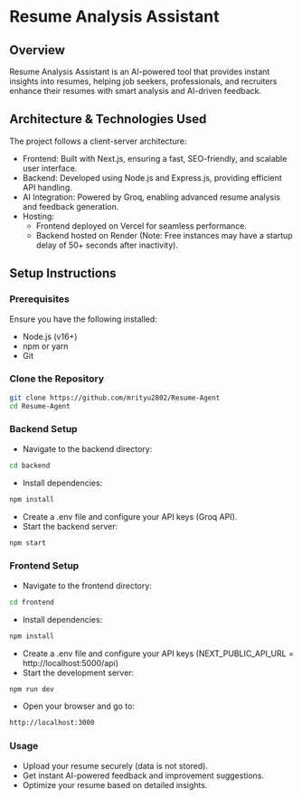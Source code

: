 
# Resume Analysis Assistant
## Overview
Resume Analysis Assistant is an AI-powered tool that provides instant insights into resumes, helping job seekers, professionals, and recruiters enhance their resumes with smart analysis and AI-driven feedback.

## Architecture & Technologies Used
The project follows a client-server architecture:

- Frontend: Built with Next.js, ensuring a fast, SEO-friendly, and scalable user interface.
- Backend: Developed using Node.js and Express.js, providing efficient API handling.
- AI Integration: Powered by Groq, enabling advanced resume analysis and feedback generation.
- Hosting:
  - Frontend deployed on Vercel for seamless performance.
  - Backend hosted on Render (Note: Free instances may have a startup delay of 50+ seconds after inactivity).

## Setup Instructions
### Prerequisites
Ensure you have the following installed:

- Node.js (v16+)
- npm or yarn
- Git

### Clone the Repository
```bash
git clone https://github.com/mrityu2802/Resume-Agent
cd Resume-Agent
```
### Backend Setup
- Navigate to the backend directory:
```bash
cd backend
```
- Install dependencies:
```bash
npm install
```
- Create a .env file and configure your API keys (Groq API).
- Start the backend server:
```bash
npm start
```
### Frontend Setup
- Navigate to the frontend directory:
```bash
cd frontend
```
- Install dependencies:
```bash
npm install
```
- Create a .env file and configure your API keys (NEXT_PUBLIC_API_URL = http://localhost:5000/api)
- Start the development server:
```bash
npm run dev
```
- Open your browser and go to:
```bash
http://localhost:3000
```
### Usage
- Upload your resume securely (data is not stored).
- Get instant AI-powered feedback and improvement suggestions.
- Optimize your resume based on detailed insights.